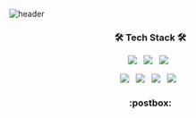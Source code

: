 ![header](https://capsule-render.vercel.app/api?type=waving&color=auto&text=jeongmiKim&fontColor=3F3F3F)


<h3 align="center"><b>🛠 Tech Stack 🛠</b></h3>

<p align="center">
<img src="https://img.shields.io/badge/Spring-6DB33F?style=flat-square&logo=Spring&logoColor=white"/></a> &nbsp
<img src="https://img.shields.io/badge/JavaScript-F7DF1E?style=flat-square&logo=JavaScript&logoColor=white"/></a> &nbsp
<img src="https://img.shields.io/badge/MySQL-4479A1?style=flat-square&logo=MySQL&logoColor=white"/></a> &nbsp
</p>
<p align="center">
<img src="https://img.shields.io/badge/HTML5-E34F26?style=flat-square&logo=HTML5&logoColor=white"/></a> &nbsp
<img src="https://img.shields.io/badge/CSS3-1572B6?style=flat-square&logo=CSS3&logoColor=white"/></a> &nbsp
<img src="https://img.shields.io/badge/aws-232F3E?style=flat-square&logo=Amazon%20AWS&logoColor=white"/></a> &nbsp
<img src="https://img.shields.io/badge/Ubuntu-E95420?style=flat-square&logo=Ubuntu&logoColor=white"/></a> &nbsp 
</p>

<h3 align="center">:postbox:</h3>
